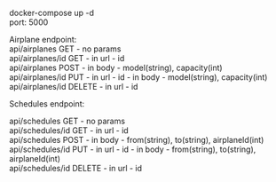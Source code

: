 docker-compose up -d </br>
port: 5000 </br>

Airplane endpoint: </br>
api/airplanes GET - no params </br>
api/airplanes/id GET - in url - id </br>
api/airplanes POST - in body - model(string), capacity(int) </br>
api/airplanes/id PUT - in url - id - in body - model(string), capacity(int) </br>
api/airplanes/id DELETE - in url - id </br>

Schedules endpoint: </br>

api/schedules GET - no params </br>
api/schedules/id GET - in url - id </br>
api/schedules POST - in body - from(string), to(string), airplaneId(int) </br>
api/schedules/id PUT - in url - id - in body - from(string), to(string), airplaneId(int) </br>
api/schedules/id DELETE - in url - id </br>

